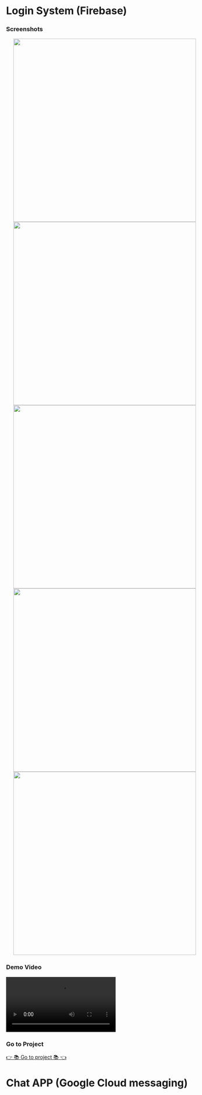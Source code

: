 # Login System (Firebase)

### Screenshots


<img src="https://github.com/user-attachments/assets/a62ff5ba-1ebb-4bcb-a0ff-23b415d4dba0" height=500px hspace=20>
<img src="https://github.com/user-attachments/assets/96a4d761-b626-4d1d-8f32-80d310a036b7" height=500px hspace=20>
<br>

<img src="https://github.com/user-attachments/assets/5bb1935d-a2c8-4219-9086-8e06681e10d9" height=500px hspace=20>
<img src="https://github.com/user-attachments/assets/32cc527a-c96b-4902-a24b-071104623a7d" height=500px hspace=20>

<br>
<img src="https://github.com/user-attachments/assets/4b1da032-a6ea-427e-93f5-80236c358216" height=500px hspace=20>



### Demo Video

<video src = "https://github.com/user-attachments/assets/9d0ec075-bc79-4990-a138-d8a02dc314f1">,

### Go to Project
[👉 📚 Go to project 📚 👈](https://github.com/MauryaAayush/chatting_app)


# Chat APP (Google Cloud messaging)

